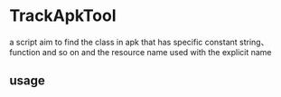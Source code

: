 # TrackApkTool
a script aim to find the class in apk that has specific constant string、function and so on and the resource name used with the explicit name

## usage